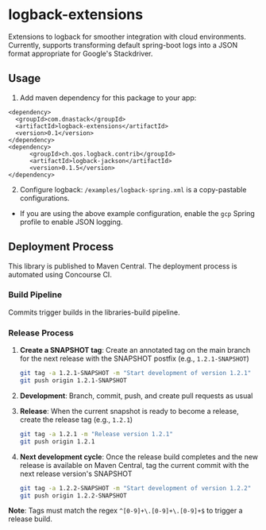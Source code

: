 # logback-extensions
Extensions to logback for smoother integration with cloud environments. Currently, supports transforming default spring-boot logs into a JSON format appropriate for Google's Stackdriver.


## Usage


1. Add maven dependency for this package to your app:
```
<dependency>
  <groupId>com.dnastack</groupId>
  <artifactId>logback-extensions</artifactId>
  <version>0.1</version>
</dependency>
<dependency>
      <groupId>ch.qos.logback.contrib</groupId>
      <artifactId>logback-jackson</artifactId>
      <version>0.1.5</version>
</dependency>
```

2. Configure logback: `/examples/logback-spring.xml` is a copy-pastable configurations.

  * If you are using the above example configuration, enable the `gcp` Spring profile to enable JSON logging.

## Deployment Process

This library is published to Maven Central. The deployment process is automated using Concourse CI.

### Build Pipeline

Commits trigger builds in the libraries-build pipeline.

### Release Process

1. **Create a SNAPSHOT tag**: Create an annotated tag on the main branch for the next release with the SNAPSHOT postfix (e.g., `1.2.1-SNAPSHOT`)
   ```bash
   git tag -a 1.2.1-SNAPSHOT -m "Start development of version 1.2.1"
   git push origin 1.2.1-SNAPSHOT
   ```

2. **Development**: Branch, commit, push, and create pull requests as usual

3. **Release**: When the current snapshot is ready to become a release, create the release tag (e.g., `1.2.1`)
   ```bash
   git tag -a 1.2.1 -m "Release version 1.2.1"
   git push origin 1.2.1
   ```

4. **Next development cycle**: Once the release build completes and the new release is available on Maven Central, tag the current commit with the next release version's SNAPSHOT
   ```bash
   git tag -a 1.2.2-SNAPSHOT -m "Start development of version 1.2.2"
   git push origin 1.2.2-SNAPSHOT
   ```

**Note**: Tags must match the regex `^[0-9]+\.[0-9]+\.[0-9]+$` to trigger a release build.